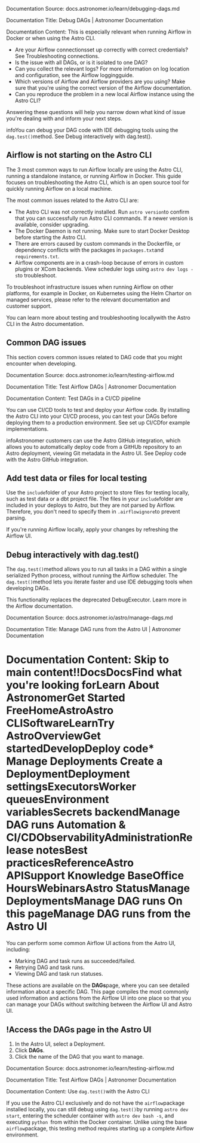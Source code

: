 Documentation Source:
docs.astronomer.io/learn/debugging-dags.md

Documentation Title:
Debug DAGs | Astronomer Documentation

Documentation Content:
This is especially relevant when running Airflow in Docker or when using the Astro CLI.
* Are your Airflow connectionsset up correctly with correct credentials? See Troubleshooting connections.
* Is the issue with all DAGs, or is it isolated to one DAG?
* Can you collect the relevant logs? For more information on log location and configuration, see the Airflow loggingguide.
* Which versions of Airflow and Airflow providers are you using? Make sure that you're using the correct version of the Airflow documentation.
* Can you reproduce the problem in a new local Airflow instance using the Astro CLI?

Answering these questions will help you narrow down what kind of issue you're dealing with and inform your next steps.

infoYou can debug your DAG code with IDE debugging tools using the `dag.test()`method. See Debug interactively with dag.test().

Airflow is not starting on the Astro CLI​
-----------------------------------------

The 3 most common ways to run Airflow locally are using the Astro CLI, running a standalone instance, or running Airflow in Docker. This guide focuses on troubleshooting the Astro CLI, which is an open source tool for quickly running Airflow on a local machine.

The most common issues related to the Astro CLI are:

* The Astro CLI was not correctly installed. Run `astro version`to confirm that you can successfully run Astro CLI commands. If a newer version is available, consider upgrading.
* The Docker Daemon is not running. Make sure to start Docker Desktop before starting the Astro CLI.
* There are errors caused by custom commands in the Dockerfile, or dependency conflicts with the packages in `packages.txt`and `requirements.txt`.
* Airflow components are in a crash-loop because of errors in custom plugins or XCom backends. View scheduler logs using `astro dev logs -s`to troubleshoot.

To troubleshoot infrastructure issues when running Airflow on other platforms, for example in Docker, on Kubernetes using the Helm Chartor on managed services, please refer to the relevant documentation and customer support.

You can learn more about testing and troubleshooting locallywith the Astro CLI in the Astro documentation.

Common DAG issues​
------------------

This section covers common issues related to DAG code that you might encounter when developing.



Documentation Source:
docs.astronomer.io/learn/testing-airflow.md

Documentation Title:
Test Airflow DAGs | Astronomer Documentation

Documentation Content:
Test DAGs in a CI/CD pipeline​

You can use CI/CD tools to test and deploy your Airflow code. By installing the Astro CLI into your CI/CD process, you can test your DAGs before deploying them to a production environment. See set up CI/CDfor example implementations.

infoAstronomer customers can use the Astro GitHub integration, which allows you to automatically deploy code from a GitHUb repository to an Astro deployment, viewing Git metadata in the Astro UI. See Deploy code with the Astro GitHub integration.

Add test data or files for local testing​
-----------------------------------------

Use the `include`folder of your Astro project to store files for testing locally, such as test data or a dbt project file. The files in your `include`folder are included in your deploys to Astro, but they are not parsed by Airflow. Therefore, you don't need to specify them in `.airflowignore`to prevent parsing.

If you're running Airflow locally, apply your changes by refreshing the Airflow UI.

Debug interactively with dag.test()​
------------------------------------

The `dag.test()`method allows you to run all tasks in a DAG within a single serialized Python process, without running the Airflow scheduler. The `dag.test()`method lets you iterate faster and use IDE debugging tools when developing DAGs.

This functionality replaces the deprecated DebugExecutor. Learn more in the Airflow documentation.



Documentation Source:
docs.astronomer.io/astro/manage-dags.md

Documentation Title:
Manage DAG runs from the Astro UI | Astronomer Documentation

Documentation Content:
Skip to main content!!**Docs**DocsFind what you're looking forLearn About AstronomerGet Started FreeHomeAstroAstro CLISoftwareLearnTry AstroOverviewGet startedDevelopDeploy code* Manage Deployments
	Create a DeploymentDeployment settingsExecutorsWorker queuesEnvironment variablesSecrets backendManage DAG runs
Automation & CI/CDObservabilityAdministrationRelease notesBest practicesReferenceAstro APISupport Knowledge BaseOffice HoursWebinarsAstro StatusManage DeploymentsManage DAG runs
On this pageManage DAG runs from the Astro UI
=================================

You can perform some common Airflow UI actions from the Astro UI, including:

* Marking DAG and task runs as succeeded/failed.
* Retrying DAG and task runs.
* Viewing DAG and task run statuses.

These actions are available on the **DAGs**page, where you can see detailed information about a specific DAG. This page compiles the most commonly used information and actions from the Airflow UI into one place so that you can manage your DAGs without switching between the Airflow UI and Astro UI.

!Access the DAGs page in the Astro UI​
-------------------------------------

1. In the Astro UI, select a Deployment.
2. Click **DAGs**.
3. Click the name of the DAG that you want to manage.



Documentation Source:
docs.astronomer.io/learn/testing-airflow.md

Documentation Title:
Test Airflow DAGs | Astronomer Documentation

Documentation Content:
Use `dag.test()`with the Astro CLI​

If you use the Astro CLI exclusively and do not have the `airflow`package installed locally, you can still debug using `dag.test()`by running `astro dev start`, entering the scheduler container with `astro dev bash -s`, and executing `python `from within the Docker container. Unlike using the base `airflow`package, this testing method requires starting up a complete Airflow environment.



